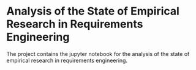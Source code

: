 # Analysis of the State of Empirical Research in Requirements Engineering
The project contains the jupyter notebook for the analysis of the state of empirical research in requirements engineering.

<!--Binder link to the tailored forming analysis notebook:
[![Binder](https://mybinder.org/badge_logo.svg)](https://mybinder.org/v2/gh/okarras/Jupyter-Notebooks/HEAD?labpath=%2FTailoredFormingAnalysis%2Ftf_orkg.ipynb)--> 
